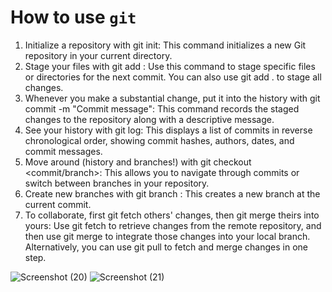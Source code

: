 # How to use `git`
1. Initialize a repository with git init: This command initializes a new Git repository in your current directory.
2. Stage your files with git add <file>: Use this command to stage specific files or directories for the next commit. You can also use git add . to stage all changes.
3. Whenever you make a substantial change, put it into the history with git commit -m "Commit  message": This command records the staged changes to the repository along with a descriptive message.
4. See your history with git log: This displays a list of commits in reverse chronological order, showing commit hashes, authors, dates, and commit messages.
5. Move around (history and branches!) with git checkout <commit/branch>: This allows you to navigate through commits or switch between branches in your repository.
6. Create new branches with git branch <branch-name>: This creates a new branch at the current commit.
7. To collaborate, first git fetch others' changes, then git merge theirs into yours: Use git fetch to retrieve changes from the remote repository, and then use git merge to integrate those changes into your local branch. Alternatively, you can use git pull to fetch and merge changes in one step.

![Screenshot (20)](https://github.com/AmerA73/transfer-assignment/assets/152501051/54388e74-6f79-4434-aad8-20f82fe02e89)
![Screenshot (21)](https://github.com/AmerA73/transfer-assignment/assets/152501051/ac57ad26-a533-48d4-8767-51508d08b343)
